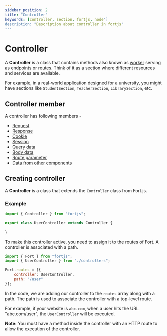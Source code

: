 ```yaml
---
sidebar_position: 2
title: "Controller"
keywords: [controller, section, fortjs, node"]
description: "Description about controller in fortjs"
---
```


# Controller

A **Controller** is a class that contains methods also known as [worker](/docs/advanced/worker.md) serving as endpoints or routes. Think of it as a section where different resources and services are available.

For example, in a real-world application designed for a university, you might have sections like `StudentSection`, `TeacherSection`, `LibrarySection`, etc.

## Controller member

A controller has following members - 

* [Request](/docs/types/http-request.md)
* [Response](/docs/types/http-response.md)
* [Cookie](/docs/concepts/cookie.md)
* [Session](/docs/concepts/session.md)
* [Query data](/docs/concepts/query.md)
* [Body data](/docs/concepts/body.md)
* [Route parameter](/docs/concepts/param.md)
* [Data from other components](/docs/concepts/data.md)

## Creating controller

A **Controller** is a class that extends the `Controller` class from Fort.js.

### Example

```javascript
import { Controller } from "fortjs";

export class UserController extends Controller {
   
}
```

To make this controller active, you need to assign it to the routes of Fort. A controller is associated with a path.

```javascript
import { Fort } from "fortjs";
import { UserController } from "./controllers";

Fort.routes = [{
    controller: UserController,
    path: "/user"
}];
```

In the code, we are adding our controller to the `routes` array along with a path. The path is used to associate the controller with a top-level route.

For example, if your website is `abc.com`, when a user hits the URL "abc.com/user", the `UserController` will be executed.

**Note:** You must have a method inside the controller with an HTTP route to allow the execution of the controller.